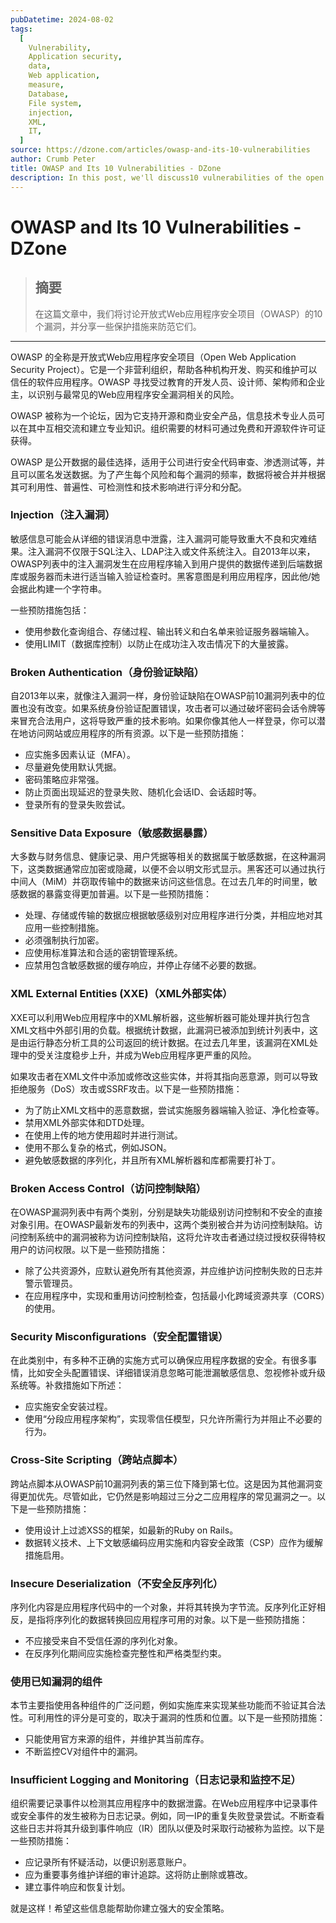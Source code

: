 ```yaml
---
pubDatetime: 2024-08-02
tags:
  [
    Vulnerability,
    Application security,
    data,
    Web application,
    measure,
    Database,
    File system,
    injection,
    XML,
    IT,
  ]
source: https://dzone.com/articles/owasp-and-its-10-vulnerabilities
author: Crumb Peter
title: OWASP and Its 10 Vulnerabilities - DZone
description: In this post, we'll discuss10 vulnerabilities of the open web application security project (OWASP) and share some preventive measures to guard against them.
---
```


# OWASP and Its 10 Vulnerabilities - DZone

> ## 摘要
>
> 在这篇文章中，我们将讨论开放式Web应用程序安全项目（OWASP）的10个漏洞，并分享一些保护措施来防范它们。

---

OWASP 的全称是开放式Web应用程序安全项目（Open Web Application Security Project）。它是一个非营利组织，帮助各种机构开发、购买和维护可以信任的软件应用程序。OWASP 寻找受过教育的开发人员、设计师、架构师和企业主，以识别与最常见的Web应用程序安全漏洞相关的风险。

OWASP 被称为一个论坛，因为它支持开源和商业安全产品，信息技术专业人员可以在其中互相交流和建立专业知识。组织需要的材料可通过免费和开源软件许可证获得。

OWASP 是公开数据的最佳选择，适用于公司进行安全代码审查、渗透测试等，并且可以匿名发送数据。为了产生每个风险和每个漏洞的频率，数据将被合并并根据其可利用性、普遍性、可检测性和技术影响进行评分和分配。

### **Injection（注入漏洞）**

敏感信息可能会从详细的错误消息中泄露，注入漏洞可能导致重大不良和灾难结果。注入漏洞不仅限于SQL注入、LDAP注入或文件系统注入。自2013年以来，OWASP列表中的注入漏洞发生在应用程序输入到用户提供的数据传递到后端数据库或服务器而未进行适当输入验证检查时。黑客意图是利用应用程序，因此他/她会据此构建一个字符串。

一些预防措施包括：

- 使用参数化查询组合、存储过程、输出转义和白名单来验证服务器端输入。
- 使用LIMIT（数据库控制）以防止在成功注入攻击情况下的大量披露。

### **Broken Authentication（身份验证缺陷）**

自2013年以来，就像注入漏洞一样，身份验证缺陷在OWASP前10漏洞列表中的位置也没有改变。如果系统身份验证配置错误，攻击者可以通过破坏密码会话令牌等来冒充合法用户，这将导致严重的技术影响。如果你像其他人一样登录，你可以潜在地访问网站或应用程序的所有资源。以下是一些预防措施：

- 应实施多因素认证（MFA）。
- 尽量避免使用默认凭据。
- 密码策略应非常强。
- 防止页面出现延迟的登录失败、随机化会话ID、会话超时等。
- 登录所有的登录失败尝试。

### **Sensitive Data Exposure（敏感数据暴露）**

大多数与财务信息、健康记录、用户凭据等相关的数据属于敏感数据，在这种漏洞下，这类数据通常应加密或隐藏，以便不会以明文形式显示。黑客还可以通过执行中间人（MiM）并窃取传输中的数据来访问这些信息。在过去几年的时间里，敏感数据的暴露变得更加普遍。以下是一些预防措施：

- 处理、存储或传输的数据应根据敏感级别对应用程序进行分类，并相应地对其应用一些控制措施。
- 必须强制执行加密。
- 应使用标准算法和合适的密钥管理系统。
- 应禁用包含敏感数据的缓存响应，并停止存储不必要的数据。

### **XML External Entities (XXE)（XML外部实体）**

XXE可以利用Web应用程序中的XML解析器，这些解析器可能处理并执行包含XML文档中外部引用的负载。根据统计数据，此漏洞已被添加到统计列表中，这是由运行静态分析工具的公司返回的统计数据。在过去几年里，该漏洞在XML处理中的受关注度稳步上升，并成为Web应用程序更严重的风险。

如果攻击者在XML文件中添加或修改这些实体，并将其指向恶意源，则可以导致拒绝服务（DoS）攻击或SSRF攻击。以下是一些预防措施：

- 为了防止XML文档中的恶意数据，尝试实施服务器端输入验证、净化检查等。
- 禁用XML外部实体和DTD处理。
- 在使用上传的地方使用超时并进行测试。
- 使用不那么复杂的格式，例如JSON。
- 避免敏感数据的序列化，并且所有XML解析器和库都需要打补丁。

### **Broken Access Control（访问控制缺陷）**

在OWASP漏洞列表中有两个类别，分别是缺失功能级别访问控制和不安全的直接对象引用。在OWASP最新发布的列表中，这两个类别被合并为访问控制缺陷。访问控制系统中的漏洞被称为访问控制缺陷，这将允许攻击者通过绕过授权获得特权用户的访问权限。以下是一些预防措施：

- 除了公共资源外，应默认避免所有其他资源，并应维护访问控制失败的日志并警示管理员。
- 在应用程序中，实现和重用访问控制检查，包括最小化跨域资源共享（CORS）的使用。

### **Security Misconfigurations（安全配置错误）**

在此类别中，有多种不正确的实施方式可以确保应用程序数据的安全。有很多事情，比如安全头配置错误、详细错误消息忽略可能泄漏敏感信息、忽视修补或升级系统等。补救措施如下所述：

- 应实施安全安装过程。
- 使用“分段应用程序架构”，实现零信任模型，只允许所需行为并阻止不必要的行为。

### **Cross-Site Scripting（跨站点脚本）**

跨站点脚本从OWASP前10漏洞列表的第三位下降到第七位。这是因为其他漏洞变得更加优先。尽管如此，它仍然是影响超过三分之二应用程序的常见漏洞之一。以下是一些预防措施：

- 使用设计上过滤XSS的框架，如最新的Ruby on Rails。
- 数据转义技术、上下文敏感编码应用实施和内容安全政策（CSP）应作为缓解措施启用。

### **Insecure Deserialization（不安全反序列化）**

序列化内容是应用程序代码中的一个对象，并将其转换为字节流。反序列化正好相反，是指将序列化的数据转换回应用程序可用的对象。以下是一些预防措施：

- 不应接受来自不受信任源的序列化对象。
- 在反序列化期间应实施检查完整性和严格类型约束。

### **使用已知漏洞的组件**

本节主要指使用各种组件的广泛问题，例如实施库来实现某些功能而不验证其合法性。可利用性的评分是可变的，取决于漏洞的性质和位置。以下是一些预防措施：

- 只能使用官方来源的组件，并维护其当前库存。
- 不断监控CV对组件中的漏洞。

### **Insufficient Logging and Monitoring（日志记录和监控不足）**

组织需要记录事件以检测其应用程序中的数据泄露。在Web应用程序中记录事件或安全事件的发生被称为日志记录。例如，同一IP的重复失败登录尝试。不断查看这些日志并将其升级到事件响应（IR）团队以便及时采取行动被称为监控。以下是一些预防措施：

- 应记录所有怀疑活动，以便识别恶意账户。
- 应为重要事务维护详细的审计追踪。这将防止删除或篡改。
- 建立事件响应和恢复计划。

就是这样！希望这些信息能帮助你建立强大的安全策略。
